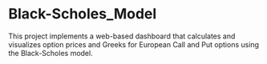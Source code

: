 # Black-Scholes_Model
 This project implements a web-based dashboard that calculates and visualizes option prices and Greeks for European Call and Put options using the Black-Scholes model.
